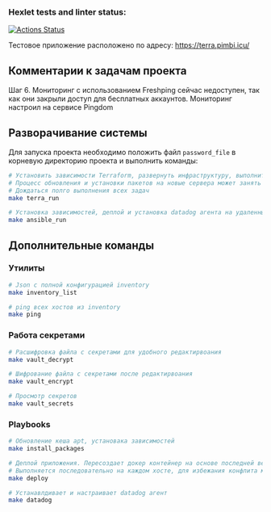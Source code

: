 ### Hexlet tests and linter status:
[![Actions Status](https://github.com/azeos1101/devops-for-programmers-project-77/workflows/hexlet-check/badge.svg)](https://github.com/azeos1101/devops-for-programmers-project-77/actions)


Тестовое приложение расположено по адресу: https://terra.pimbi.icu/

## Комментарии к задачам проекта
Шаг 6. Мониторинг с использованием Freshping сейчас недоступен, так как они закрыли доступ для бесплатных аккаунтов.
Мониторинг настроил на сервисе Pingdom


## Разворачивание системы
Для запуска проекта необходимо положить файл `password_file` в корневую директорию проекта и выполнить команды:
```bash
# Установить зависимости Terraform, развернуть инфраструктуру, выполнить инициализацию инфраструктуры
# Процесс обновления и установки пакетов на новые сервера может занять долгое время.
# Дождаться полго выполнения всех задач
make terra_run

# Установка зависимостей, деплой и установка datadog агента на удаленные машины
make ansible_run
```

## Дополнительные команды

### Утилиты

```bash
# Json c полной конфигурацией inventory
make inventory_list

# ping всех хостов из inventory
make ping
```

### Работа секретами
```bash
# Расшифровка файла с секретами для удобного редактирвоания
make vault_decrypt

# Шифрование файла с секретами после редактирвоания
make vault_encrypt

# Просмотр секретов
make vault_secrets
```

### Playbooks
```bash
# Обновление кеша apt, установака зависимостей
make install_packages

# Деплой приложения. Пересоздает докер контейнер на основе последней версии образа из docker hub при каждом запуске.
# Выполняется последовательно на каждом хосте, для избежания конфлита между хостами при выполнении миграций
make deploy

# Устанавлдивает и настраивает datadog агент
make datadog
```
